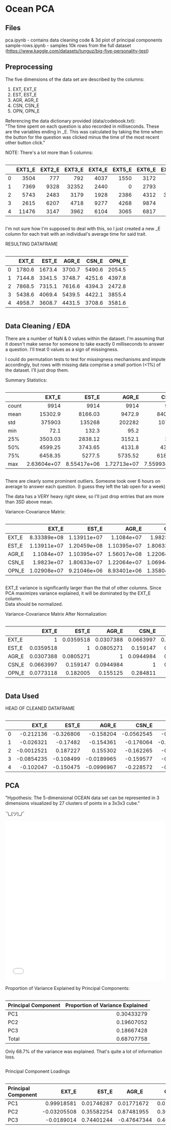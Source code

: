# Ocean PCA

## Files

pca.ipynb - contains data cleaning code & 3d plot of principal components  
sample-rows.ipynb - samples 10k rows from the full dataset (https://www.kaggle.com/datasets/tunguz/big-five-personality-test)

## Preprocessing

The five dimensions of the data set are described by the columns:

1. EXT, EXT_E
2. EST, EST_E
3. AGR, AGR_E
4. CSN, CSN_E
5. OPN, OPN_E

Referencing the data dictionary provided (data/codebook.txt):  
"The time spent on each question is also recorded in milliseconds. These are the variables ending in \_E. This was calculated by taking the time when the button for the question was clicked minus the time of the most recent other button click."

NOTE: There's a lot more than 5 columns:

<div markdown="1" style="
    display: block; 
    width: 100%; 
    overflow-x:auto
">

|     | EXT1_E | EXT2_E | EXT3_E | EXT4_E | EXT5_E | EXT6_E | EXT7_E | EXT8_E | EXT9_E | EXT10_E | EST1_E | EST2_E | EST3_E | EST4_E | EST5_E | EST6_E | EST7_E | EST8_E | EST9_E | EST10_E | AGR1_E | AGR2_E | AGR3_E | AGR4_E | AGR5_E | AGR6_E | AGR7_E | AGR8_E | AGR9_E | AGR10_E | CSN1_E | CSN2_E | CSN3_E | CSN4_E | CSN5_E | CSN6_E | CSN7_E | CSN8_E | CSN9_E | CSN10_E | OPN1_E | OPN2_E | OPN3_E | OPN4_E | OPN5_E | OPN6_E | OPN7_E | OPN8_E | OPN9_E | OPN10_E |
| --: | -----: | -----: | -----: | -----: | -----: | -----: | -----: | -----: | -----: | ------: | -----: | -----: | -----: | -----: | -----: | -----: | -----: | -----: | -----: | ------: | -----: | -----: | -----: | -----: | -----: | -----: | -----: | -----: | -----: | ------: | -----: | -----: | -----: | -----: | -----: | -----: | -----: | -----: | -----: | ------: | -----: | -----: | -----: | -----: | -----: | -----: | -----: | -----: | -----: | ------: |
|   0 |   3504 |    777 |    792 |   4037 |   1550 |   3172 |    718 |    751 |    929 |    1576 |   1853 |   2438 |    918 |   1432 |   3773 |   1943 |   1192 |    784 |   1132 |    1269 |   1457 |   1808 |   1940 |   1607 |   4445 |  18342 |   1296 |   1341 |   1928 |    2843 |    839 |  40453 |    999 |   3050 |   2377 |   1312 |   2884 |    977 |    991 |    1024 |    879 |   1896 |   2151 |   3589 |   1040 |   1838 |   1832 |   1635 |   1449 |    4236 |
|   1 |   7369 |   9328 |  32352 |   2440 |      0 |   2793 |   2952 |   6757 |   5376 |    2081 |   3130 |   2432 |   2759 |   2681 |   9033 |   2253 |   2583 |   2800 |   3056 |    2688 |   4598 |   1985 |   3320 |   1769 |   5095 |   4263 |   2832 |   4650 |   2840 |    6135 |   2433 |  11713 |   1952 |   4116 |   8713 |   4706 |   2712 |   1558 |   1301 |    3312 |  10551 |   3032 |   2188 |   3320 |   4817 |   8166 |   3644 |   4408 |   2570 |    1282 |
|   2 |   5743 |   2483 |   3179 |   1928 |   2386 |   4312 |  37930 |   5480 |   3312 |   11932 |   2809 |   3813 |  13646 |      0 |  15644 |   2676 |   1912 |  18584 |  12081 |    1986 |   1340 |   1557 |   3060 |  11422 |   1715 |   2189 |   1233 |   2328 |    977 |   50345 |   2057 |  10867 |   1400 |   1879 |   1575 |   2452 |   1692 |  19053 |      0 |    2968 |   1866 |   1665 |   3831 |   2367 |   1979 |   1782 |   4436 |   1963 |   2788 |    2051 |
|   3 |   2615 |   6207 |   4718 |   9277 |   4268 |   9874 |   5894 |   3154 |   2754 |    5625 |   8257 |   3382 |   5822 |   4442 |   4076 |   2926 |   5760 |   2297 |   2098 |    1634 |   4905 |   2982 |   9363 |   2516 |   3424 |  14042 |   3368 |   3818 |   7256 |    2721 |   7107 |   4277 |   7453 |   2594 |   3134 |   4094 |   4124 |   3320 |   4600 |    3518 |   6517 |   3408 |   4282 |   2696 |   5798 |   5680 |   3068 |   2467 |   2626 |    2012 |
|   4 |  11476 |   3147 |   3962 |   6104 |   3065 |   6817 |   3354 |   2286 |   5751 |    3625 |   2626 |   2425 |   2551 |   2457 |   3908 |   3169 |   1978 |   4317 |   4046 |    8610 |   5178 |   4551 |   3530 |   5492 |   7056 |   4090 |   3303 |   5084 |   3331 |    2700 |   5341 |   1299 |   3175 |   4061 |   5031 |   4757 |   2654 |   3521 |   4262 |    2985 |   3547 |   3545 |   2431 |   3839 |   9352 |   5067 |   2448 |   2119 |   1825 |    1643 |

</div>

I'm not sure how I'm supposed to deal with this, so I just created a new \_E column for each trait with an individual's average time for said trait.

RESULTING DATAFRAME

<div markdown="1" style="
    display: block; 
    width: 100%; 
    overflow-x:auto
">

|     |  EXT_E |  EST_E |  AGR_E |  CSN_E |  OPN_E |
| --: | -----: | -----: | -----: | -----: | -----: |
|   0 | 1780.6 | 1673.4 | 3700.7 | 5490.6 | 2054.5 |
|   1 | 7144.8 | 3341.5 | 3748.7 | 4251.6 | 4397.8 |
|   2 | 7868.5 | 7315.1 | 7616.6 | 4394.3 | 2472.8 |
|   3 | 5438.6 | 4069.4 | 5439.5 | 4422.1 | 3855.4 |
|   4 | 4958.7 | 3608.7 | 4431.5 | 3708.6 | 3581.6 |

</div>

## Data Cleaning / EDA

There are a number of NaN & 0 values within the dataset. I'm assuming that it doesn't make sense for someone to take exactly 0 milliseconds to answer a question. I'll treat 0 values as a sign of missingness.

I could do permutation tests to test for missingness mechanisms and impute accordingly, but rows with missing data comprise a small portion (<1%) of the dataset. I'll just drop them.

Summary Statistics:

<div markdown="1" style="
    display: block; 
    width: 100%; 
    overflow-x:auto
">

|       |       EXT_E |       EST_E |       AGR_E |       CSN_E |       OPN_E |
| :---- | ----------: | ----------: | ----------: | ----------: | ----------: |
| count |        9914 |        9914 |        9914 |        9914 |        9914 |
| mean  |     15302.9 |     8166.03 |      9472.9 |     8403.17 |     5752.01 |
| std   |      375903 |      135268 |      202282 |      107314 |     27974.2 |
| min   |        72.1 |       132.3 |        95.2 |        40.2 |          68 |
| 25%   |     3503.03 |     2838.12 |      3152.1 |        3260 |     2848.75 |
| 50%   |     4599.25 |     3743.65 |      4131.8 |      4357.1 |     3780.55 |
| 75%   |     6458.35 |      5277.5 |     5735.52 |     6189.85 |        5250 |
| max   | 2.63604e+07 | 8.55417e+06 | 1.72713e+07 | 7.55993e+06 | 2.13966e+06 |

</div>

There are clearly some prominent outliers. Someone took over 6 hours on average to answer each question. (I guess they left the tab open for a week)

The data has a VERY heavy right skew, so I'll just drop entries that are more than 3SD above mean.

Variance-Covariance Matrix:

<div markdown="1" style="
    display: block; 
    width: 100%; 
    overflow-x:auto
">

|       |       EXT_E |       EST_E |       AGR_E |       CSN_E |       OPN_E |
| :---- | ----------: | ----------: | ----------: | ----------: | ----------: |
| EXT_E | 8.33389e+08 | 1.13911e+07 |  1.1084e+07 |  1.9823e+07 | 1.02908e+07 |
| EST_E | 1.13911e+07 | 1.20459e+08 | 1.10395e+07 | 1.80633e+07 | 9.21046e+06 |
| AGR_E |  1.1084e+07 | 1.10395e+07 | 1.56017e+08 | 1.22064e+07 | 8.93401e+06 |
| CSN_E |  1.9823e+07 | 1.80633e+07 | 1.22064e+07 | 1.06944e+08 | 1.35804e+07 |
| OPN_E | 1.02908e+07 | 9.21046e+06 | 8.93401e+06 | 1.35804e+07 | 2.12597e+07 |

</div>

EXT_E variance is significantly larger than the that of other columns. Since PCA maximizes variance explained, it will be dominated by the EXT_E column.  
Data should be normalized.

Variance-Covariance Matrix After Normalization:

<div markdown="1" style="
    display: block; 
    width: 100%; 
    overflow-x:auto
">

|       |     EXT_E |     EST_E |     AGR_E |     CSN_E |     OPN_E |
| :---- | --------: | --------: | --------: | --------: | --------: |
| EXT_E |         1 | 0.0359518 | 0.0307388 | 0.0663997 | 0.0773118 |
| EST_E | 0.0359518 |         1 | 0.0805271 |  0.159147 |  0.182005 |
| AGR_E | 0.0307388 | 0.0805271 |         1 | 0.0944984 |  0.155125 |
| CSN_E | 0.0663997 |  0.159147 | 0.0944984 |         1 |  0.284811 |
| OPN_E | 0.0773118 |  0.182005 |  0.155125 |  0.284811 |         1 |

</div>

## Data Used

HEAD OF CLEANED DATAFRAME

<div markdown="1" style="
    display: block; 
    width: 100%; 
    overflow-x:auto
">

|     |      EXT_E |     EST_E |      AGR_E |      CSN_E |      OPN_E |
| --: | ---------: | --------: | ---------: | ---------: | ---------: |
|   0 |  -0.212136 | -0.326806 |  -0.158204 | -0.0562545 |  -0.604234 |
|   1 |  -0.026321 |  -0.17482 |  -0.154361 |  -0.176064 | -0.0960173 |
|   2 | -0.0012521 |  0.187227 |   0.155302 |  -0.162265 |  -0.513513 |
|   3 | -0.0854235 | -0.108499 | -0.0189965 |  -0.159577 |  -0.213654 |
|   4 |  -0.102047 | -0.150475 | -0.0996967 |  -0.228572 |  -0.273036 |

## PCA

"Hypothesis: The 5-dimensional OCEAN data set can be represented in 3 dimensions visualized by 27 clusters of points in a 3x3x3 cube."

¯\\\_(ツ)\_/¯

<iframe src="images/pca-normalized.html" width="100%" height="500px" frameBorder=0></iframe>

Proportion of Variance Explained by Principal Components:

<div markdown="1" style="
    display: block; 
    width: 100%; 
    overflow-x:auto
">

| Principal Component | Proportion of Variance Explained |
| :------------------ | -------------------------------: |
| PC1                 |                       0.30433279 |
| PC2                 |                       0.19607052 |
| PC3                 |                       0.18667428 |
| Total               |                       0.68707758 |

Only 68.7% of the variance was explained. That's quite a lot of information loss.

</div>

Principal Component Loadings

<div markdown="1" style="
    display: block; 
    width: 100%; 
    overflow-x:auto
">

| Principal Component |       EXT_E |      EST_E | AGR_E       | CSN_E      | OPN_E      |
| :------------------ | ----------: | ---------: | ----------- | ---------- | ---------- |
| PC1                 |  0.99918581 | 0.01746287 | 0.01771672  | 0.02861412 | 0.01378835 |
| PC2                 | -0.03205508 | 0.35582254 | 0.87481955  | 0.30975886 | 0.10537073 |
| PC3                 |  -0.0189014 | 0.74401244 | -0.47647344 | 0.46040521 | 0.08419229 |

</div>
